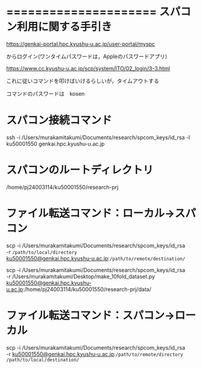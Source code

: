 
=====================
スパコン利用に関する手引き
=====================

https://genkai-portal.hpc.kyushu-u.ac.jp/user-portal/myspc

からログイン(ワンタイムパスワードは，Appleのパスワードアプリ)

https://www.cc.kyushu-u.ac.jp/scp/system/ITO/02_login/3-3.html

これに従いコマンドを叩けばいけるらしいが，タイムアウトする


コマンドのパスワードは　kosen

# スパコン接続コマンド

ssh -i /Users/murakamitakumi/Documents/research/spcom_keys/id_rsa -l ku50001550 genkai.hpc.kyushu-u.ac.jp

# スパコンのルートディレクトリ
/home/pj24003114/ku50001550/research-prj


# ファイル転送コマンド：ローカル→スパコン
scp -i /Users/murakamitakumi/Documents/research/spcom_keys/id_rsa \
    -r `/path/to/local/directory` \
    ku50001550@genkai.hpc.kyushu-u.ac.jp:`/path/to/remote/destination/`



scp -i /Users/murakamitakumi/Documents/research/spcom_keys/id_rsa \
    -r /Users/murakamitakumi/Desktop/make_10fold_dataset.py \
    ku50001550@genkai.hpc.kyushu-u.ac.jp:/home/pj24003114/ku50001550/research-prj/data/



# ファイル転送コマンド：スパコン→ローカル
scp -i /Users/murakamitakumi/Documents/research/spcom_keys/id_rsa \
    -r ku50001550@genkai.hpc.kyushu-u.ac.jp:`/path/to/remote/directory` \
    `/path/to/local/destination/`